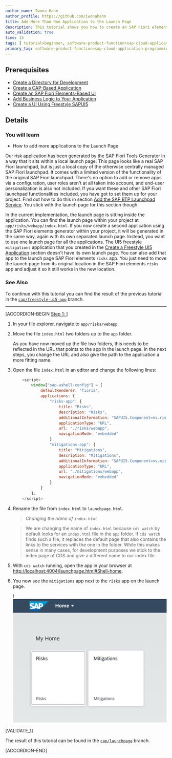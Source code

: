 ```yaml
---
author_name: Iwona Hahn
author_profile: https://github.com/iwonahahn
title: Add More Than One Application to the Launch Page
description: This tutorial shows you how to create an SAP Fiori elements app on top of your previously created CAP service.
auto_validation: true
time: 15
tags: [ tutorial>beginner, software-product-function>sap-cloud-application-programming-model, topic>node-js, products>sap-business-technology-platform, products>sap-fiori-tools, products>sapui5]
primary_tag: software-product-function>sap-cloud-application-programming-model
---
```


## Prerequisites
 - [Create a Directory for Development](btp-app-create-directory)
 - [Create a CAP-Based Application](btp-app-create-cap-application)
 - [Create an SAP Fiori Elements-Based UI](btp-app-create-ui-fiori-elements)
 - [Add Business Logic to Your Application](btp-app-cap-business-logic)
 - [Create a UI Using Freestyle SAPUI5](btp-app-create-ui-freestyle-sapui5)

## Details
### You will learn
 - How to add more applications to the Launch Page

Our risk application has been generated by the SAP Fiori Tools Generator in a way that it sits within a local launch page. This page looks like a real SAP Fiori launchpad, but is just a local copy of the otherwise centrally managed SAP Fiori launchpad. It comes with a limited version of the functionality of the original SAP Fiori launchpad. There's no option to add or remove apps via a configuration, user roles aren't at all taken into account, and end-user personalization is also not included. If you want these and other SAP Fiori launchpad functionalities included, you have got to set them up for your project. Find out how to do this in section [Add the SAP BTP Launchpad Service](btp-app-prepare-btp). You stick with the launch page for this section though.

In the current implementation, the launch page is sitting inside the application. You can find the launch page within your project at `app/risks/webapp/index.html`. If you now create a second application using the SAP Fiori elements generator within your project, it will be generated in the same way, again with its own separated launch page. Instead, you want to use one launch page for all the applications. The UI5 freestyle `mitigations` application that you created in the [Create a Freestyle UI5 Application](btp-app-create-ui-freestyle-sapui5) section doesn't have its own launch page. You can also add that app to the launch page SAP Fiori elements `risks` app. You just need to move the launch page from its original location in the SAP Fiori elements `risks` app and adjust it so it still works in the new location.

### See Also


To continue with this tutorial you can find the result of the previous tutorial in the [`cap/freestyle-ui5-app`](https://github.com/SAP-samples/cloud-cap-risk-management/tree/cap/freestyle-ui5-app) branch.

---

[ACCORDION-BEGIN [Step 1: ](Implementation)]

1. In your file explorer, navigate to `app/risks/webapp`.

2. Move the file `index.html` two folders up to the `app` folder.

    As you have now moved up the file two folders, this needs to be reflected in the URL that points to the app in the launch page. In the next steps, you change the URL and also give the path to the application a more fitting name.

3. Open the file `index.html` in an editor and change the following lines:


    ```javascript [5,10,12-20]
        <script>
            window["sap-ushell-config"] = {
                defaultRenderer: "fiori2",
                applications: {
                    "risks-app": {
                        title: "Risks",
                        description: "Risks",
                        additionalInformation: "SAPUI5.Component=ns.risks",
                        applicationType: "URL",
                        url: "./risks/webapp",
                        navigationMode: "embedded"
                    },
                    "mitigations-app": {
                        title: "Mitigations",
                        description: "Mitigations",
                        additionalInformation: "SAPUI5.Component=ns.mitigations",
                        applicationType: "URL",
                        url: "./mitigations/webapp",
                        navigationMode: "embedded"
                    }
                }
            };
        </script>
    ```


4. Rename the file from `index.html` to `launchpage.html`.

    > _Changing the name of `index.html`_

    > We are changing the name of `index.html` because `cds watch` by default looks for an `index.html` file in the `app` folder. If `cds watch` finds such a file, it replaces the default page that also contains the links to the services with the one in the folder. While this makes sense in many cases, for development purposes we stick to the index page of CDS and give a different name to our index file.


5. With `cds watch` running, open the app in your browser at <http://localhost:4004/launchpage.html#Shell-home>.

6. You now see the `mitigations` app next to the `risks` app on the launch page.

    !![Launch Page](launchpage2apps.png)

[VALIDATE_1]


The result of this tutorial can be found in the [`cap/launchpage`](https://github.com/SAP-samples/cloud-cap-risk-management/tree/cap/launchpage) branch.

[ACCORDION-END]
